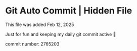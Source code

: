 # Git Auto Commit | Hidden File

This file was added Feb 12, 2025

Just for fun and keeping my daily git commit active 🤪

commit number: 2765203
